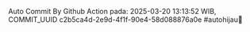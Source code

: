 Auto Commit By Github Action pada: 2025-03-20 13:13:52 WIB, COMMIT_UUID c2b5ca4d-2e9d-4f1f-90e4-58d088876a0e #autohijau🗿
